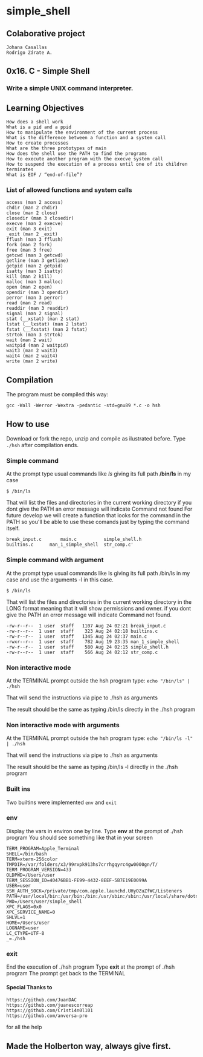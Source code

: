# simple_shell
## Colaborative project
	Johana Casallas
	Rodrigo Zárate A.
## 0x16. C - Simple Shell
### Write a simple UNIX command interpreter.
## Learning Objectives

    How does a shell work
    What is a pid and a ppid
    How to manipulate the environment of the current process
    What is the difference between a function and a system call
    How to create processes
    What are the three prototypes of main
    How does the shell use the PATH to find the programs
    How to execute another program with the execve system call
    How to suspend the execution of a process until one of its children terminates
    What is EOF / “end-of-file”?

### List of allowed functions and system calls
    access (man 2 access)
    chdir (man 2 chdir)
    close (man 2 close)
    closedir (man 3 closedir)
    execve (man 2 execve)
    exit (man 3 exit)
    _exit (man 2 _exit)
    fflush (man 3 fflush)
    fork (man 2 fork)
    free (man 3 free)
    getcwd (man 3 getcwd)
    getline (man 3 getline)
    getpid (man 2 getpid)
    isatty (man 3 isatty)
    kill (man 2 kill)
    malloc (man 3 malloc)
    open (man 2 open)
    opendir (man 3 opendir)
    perror (man 3 perror)
    read (man 2 read)
    readdir (man 3 readdir)
    signal (man 2 signal)
    stat (__xstat) (man 2 stat)
    lstat (__lxstat) (man 2 lstat)
    fstat (__fxstat) (man 2 fstat)
    strtok (man 3 strtok)
    wait (man 2 wait)
    waitpid (man 2 waitpid)
    wait3 (man 2 wait3)
    wait4 (man 2 wait4)
    write (man 2 write)

## Compilation

The program must be compiled this way:

`gcc -Wall -Werror -Wextra -pedantic -std=gnu89 *.c -o hsh`

## How to use

Download or fork the repo, unzip and compile as ilustrated before.
Type `./hsh` after compilation ends.

### Simple command
At the prompt type usual commands like *ls* giving its full path **/bin/ls** in my case

`$ /bin/ls`

That will list the files and directories in the current working directory
if you dont give the PATH an error message will indicate Command not found
For future develop we will create a function that looks for the command in the PATH so you'll be able to use these comands just by typing the command itself.

	break_input.c 		main.c 			simple_shell.h
	builtins.c 		man_1_simple_shell 	str_comp.c'

### Simple command with argument
At the prompt type usual commands like ls giving its full path /bin/ls in my case and use the arguments -l in this case.

`$ /bin/ls`

That will list the files and directories in the current working directory in the LONG format meaning that it will show permissions and owner.
if you dont give the PATH an error message will indicate Command not found.

	-rw-r--r--  1 user  staff   1107 Aug 24 02:21 break_input.c
	-rw-r--r--  1 user  staff    323 Aug 24 02:18 builtins.c
	-rw-r--r--  1 user  staff   1345 Aug 24 02:37 main.c
	-rwxr--r--  1 user  staff    782 Aug 19 23:35 man_1_simple_shell
	-rw-r--r--  1 user  staff    580 Aug 24 02:15 simple_shell.h
	-rw-r--r--  1 user  staff    566 Aug 24 02:12 str_comp.c

### Non interactive mode
At the TERMINAL prompt outside the hsh program type: `echo "/bin/ls" | ./hsh`

That will send the instructions via pipe to ./hsh as arguments

The result should be the same as typing /bin/ls directly in the ./hsh program

### Non interactive mode with arguments
At the TERMINAL prompt outside the hsh program type: `echo "/bin/ls -l" | ./hsh`

That will send the instructions via pipe to ./hsh as arguments

The result should be the same as typing /bin/ls -l directly in the ./hsh program

### Built ins
Two builtins were implemented `env` and `exit`
### env
Display the vars in environ one by line.
Type **env** at the prompt of ./hsh program
You should see something like that in your screen

	TERM_PROGRAM=Apple_Terminal
	SHELL=/bin/bash
	TERM=xterm-256color
	TMPDIR=/var/folders/x3/99rxpk913hs7crrhgqyrc4gw0000gn/T/
	TERM_PROGRAM_VERSION=433
	OLDPWD=/Users/user
	TERM_SESSION_ID=40476BB1-FE99-4432-8EEF-5B7E19E0099A
	USER=user
	SSH_AUTH_SOCK=/private/tmp/com.apple.launchd.UHyOZuZfWC/Listeners
	PATH=/usr/local/bin:/usr/bin:/bin:/usr/sbin:/sbin:/usr/local/share/dotnet:~/.dotnet/tools:/Library/Frameworks/Mono.framework/Versions/Current/Commands
	PWD=/Users/user/simple_shell
	XPC_FLAGS=0x0
	XPC_SERVICE_NAME=0
	SHLVL=1
	HOME=/Users/user
	LOGNAME=user
	LC_CTYPE=UTF-8
	_=./hsh

### exit
End the execution of ./hsh program
Type **exit** at the prompt of ./hsh program
The prompt get back to the TERMINAL

#### Special Thanks to

	https://github.com/JuanDAC
	https://github.com/juanescorreap
	https://github.com/Cr1st14n0l101
	https://github.com/anversa-pro

for all the help

## Made the Holberton way, always give first.


